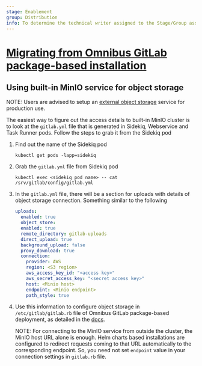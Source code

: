 ```yaml
---
stage: Enablement
group: Distribution
info: To determine the technical writer assigned to the Stage/Group associated with this page, see https://about.gitlab.com/handbook/engineering/ux/technical-writing/#designated-technical-writers
---
```


# [Migrating from Omnibus GitLab package-based installation](index.md)

## Using built-in MinIO service for object storage

NOTE:
Users are advised to setup an [external object storage](../../advanced/external-object-storage/index.md)
service for production use.

The easiest way to figure out the access details to built-in MinIO cluster is to
look at the `gitlab.yml` file that is generated in Sidekiq, Webservice and
Task Runner pods. Follow the steps to grab it from the Sidekiq pod

1. Find out the name of the Sidekiq pod

   ```shell
   kubectl get pods -lapp=sidekiq
   ```

1. Grab the `gitlab.yml` file from Sidekiq pod

   ```shell
   kubectl exec <sidekiq pod name> -- cat /srv/gitlab/config/gitlab.yml
   ```

1. In the `gitlab.yml` file, there will be a section for uploads with details of
   object storage connection. Something similar to the following

   ```yaml
   uploads:
     enabled: true
     object_store:
     enabled: true
     remote_directory: gitlab-uploads
     direct_upload: true
     background_upload: false
     proxy_download: true
     connection:
       provider: AWS
       region: <S3 region>
       aws_access_key_id: "<access key>"
       aws_secret_access_key: "<secret access key>"
       host: <Minio host>
       endpoint: <Minio endpoint>
       path_style: true
   ```

1. Use this information to configure object storage in `/etc/gitlab/gitlab.rb`
   file of Omnibus GitLab package-based deployment, as detailed in the [docs](https://docs.gitlab.com/ee/administration/uploads.html#s3-compatible-connection-settings).

   NOTE:
   For connecting to the MinIO service from outside the cluster, the
   MinIO host URL alone is enough. Helm charts based installations are
   configured to redirect requests coming to that URL automatically to the
   corresponding endpoint. So, you need not set `endpoint` value in your
   connection settings in `gitlab.rb` file.
